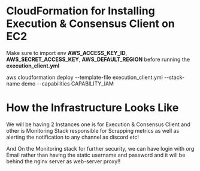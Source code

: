 # CloudFormation for Installing Execution & Consensus Client on EC2

Make sure to import env **AWS_ACCESS_KEY_ID**, **AWS_SECRET_ACCESS_KEY**, **AWS_DEFAULT_REGION** before running the **execution_client.yml** 

aws cloudformation deploy --template-file execution_client.yml --stack-name demo --capabilities CAPABILITY_IAM

# How the Infrastructure Looks Like

We will be having 2 Instances one is for Execution & Consensus Client and other is Monitoring Stack responsible for Scrapping metrics as well as alerting the notification to any channel as discord etc!

And On the Monitoring stack for further security, we can have login with org Email rather than having the static username and password and it will be behind the nginx server as web-server proxy!!
